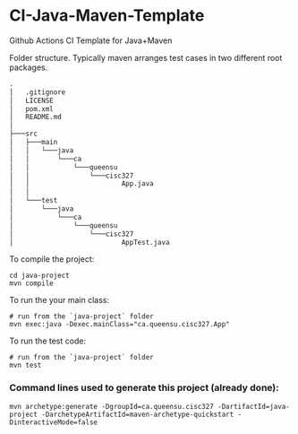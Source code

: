 # CI-Java-Maven-Template
Github Actions CI Template for Java+Maven

Folder structure. Typically maven arranges test cases in two different root packages. 

```cmd
.
│   .gitignore
│   LICENSE
│   pom.xml
│   README.md
│
├───src
│   ├───main
│   │   └───java
│   │       └───ca
│   │           └───queensu
│   │               └───cisc327
│   │                       App.java
│   │
│   └───test
│       └───java
│           └───ca
│               └───queensu
│                   └───cisc327
│                           AppTest.java
```

To compile the project:
```
cd java-project
mvn compile
```
To run the your main class:
```
# run from the `java-project` folder
mvn exec:java -Dexec.mainClass="ca.queensu.cisc327.App"
```
To run the test code:
```
# run from the `java-project` folder
mvn test
```

### Command lines used to generate this project (already done):
```
mvn archetype:generate -DgroupId=ca.queensu.cisc327 -DartifactId=java-project -DarchetypeArtifactId=maven-archetype-quickstart -DinteractiveMode=false
```
